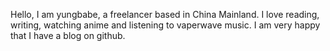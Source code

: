 Hello, I am yungbabe, a freelancer based in China Mainland. I love reading, writing, watching anime and listening to vaperwave music. I am very happy that I have a blog on github.
